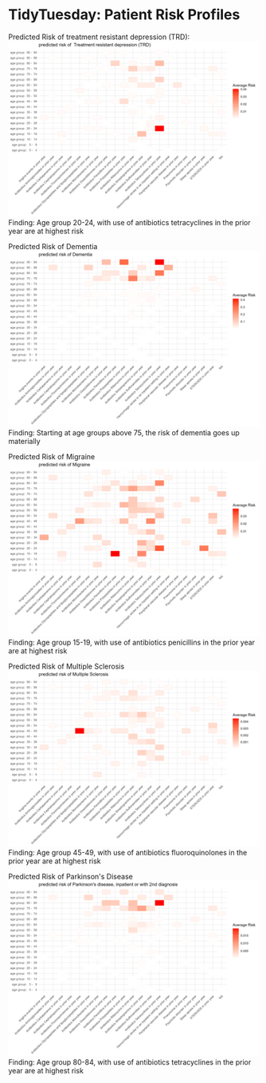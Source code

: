 # TidyTuesday: Patient Risk Profiles

Predicted Risk of treatment resistant depression (TRD):
![](https://github.com/monacosc1/tidy-tuesday/blob/master/2023/2023-10-24/images/predicted%20risk%20of%20%20Treatment%20resistant%20depression%20(TRD).png)
Finding: Age group 20-24, with use of antibiotics tetracyclines in the prior year are at highest risk

Predicted Risk of Dementia
![](https://github.com/monacosc1/tidy-tuesday/blob/master/2023/2023-10-24/images/predicted%20risk%20of%20Dementia.png)
Finding: Starting at age groups above 75, the risk of dementia goes up materially

Predicted Risk of Migraine
![](https://github.com/monacosc1/tidy-tuesday/blob/master/2023/2023-10-24/images/predicted%20risk%20of%20Migraine.png)
Finding: Age group 15-19, with use of antibiotics penicillins in the prior year are at highest risk

Predicted Risk of Multiple Sclerosis
![](https://github.com/monacosc1/tidy-tuesday/blob/master/2023/2023-10-24/images/predicted%20risk%20of%20Multiple%20Sclerosis.png)
Finding: Age group 45-49, with use of antibiotics fluoroquinolones in the prior year are at highest risk

Predicted Risk of Parkinson's Disease
![](https://github.com/monacosc1/tidy-tuesday/blob/master/2023/2023-10-24/images/predicted%20risk%20of%20Parkinson's%20disease%2C%20inpatient%20or%20with%202nd%20diagnosis.png)
Finding: Age group 80-84, with use of antibiotics tetracyclines in the prior year are at highest risk
